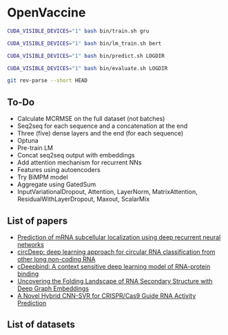 # OpenVaccine


```bash
CUDA_VISIBLE_DEVICES="1" bash bin/train.sh gru
```

```bash
CUDA_VISIBLE_DEVICES="1" bash bin/lm_train.sh bert
```


```bash
CUDA_VISIBLE_DEVICES="1" bash bin/predict.sh LOGDIR
```

```bash
CUDA_VISIBLE_DEVICES="1" bash bin/evaluate.sh LOGDIR
```

```bash
git rev-parse --short HEAD
```

## To-Do

* Calculate MCRMSE on the full dataset (not batches)
* Seq2seq for each sequence and a concatenation at the end
* Three (five) dense layers and the end (for each sequence)
* Optuna
* Pre-train LM
* Concat seq2seq output with embeddings
* Add attention mechanism for recurrent NNs
* Features using autoencoders
* Try BiMPM model
* Aggregate using GatedSum
* InputVariationalDropout, Attention, LayerNorm, MatrixAttention, ResidualWithLayerDropout, Maxout, ScalarMix



## List of papers

* [Prediction of mRNA subcellular localization using deep recurrent neural networks](https://watermark.silverchair.com/btz337.pdf?token=AQECAHi208BE49Ooan9kkhW_Ercy7Dm3ZL_9Cf3qfKAc485ysgAAAsEwggK9BgkqhkiG9w0BBwagggKuMIICqgIBADCCAqMGCSqGSIb3DQEHATAeBglghkgBZQMEAS4wEQQMGqPSeLcY2Yi5luhHAgEQgIICdC8mFPy9EjTmY8QGolpAosWne9lqhWeheUIPLC5wt5ZaTj_FVegdjozlXfWTjoWayufwhlSBS9H6AAiITHeVWxVcNw3aZwJOFYhx9OlZBNHEoDxKRTdqkGWU6_iiletT1mLq5yi7EPTnuGKIC8aPo2mdISUoWzleIFLe4Y6QN6Z4VBtdREnngzkmDajdSaon6VEag-PKSH8R_Ggx9L7PYN57aZUUtyUAX8EvS7i1_L4zo253R1ePddsZnnJ8xykBjF5Yv1Mit9UbDXgXFWwNrQmWHejq_4sDFXg24ohUINi1yNlGqKZK0GHfPWIMLyR9mwfQZUw1hEzIKXRTnxEyweOgtX1c6RhobjpHkFcc2A6BM7ilcoFg2C7o_Op-4R6YhZUhn57Z2jmHfiVxWcgPk4bw5KOmO0W6fPgLaKgYxtcdl8kAztISt0ZeIYHB1sq2gfmbr8zNogFvQQKxClElLDu8firD3_9JP9-ranqeSIgj4SSbgBSZYE-UeDmAe5USWob4nb0XdYbE_uzw6eoL9dSw14_0oiVYVyLyDuDZrJ7ZdI7wkfcNZPzOzrgdad_upUOh7SRW4939XzIiCFzxDfuanEtIrKABRXbSUnuuzSltti81i0iTe6xgECcP_fYb34ShEbNZMZbvXtBMiLsf1HfTCYbD7VRNzvx0l6NC3sazyGDIUVUcqMDYzEVt-yvRoZ-J3lyZKHXrMap_o1w8M_OxIwi1WJ39g4tRPbCib5CxTJtv4gaOkdGymmDIohgxf2DxcqOClht-HRHMQsmuNFS6cswsCkv12TMkfQtZ2lcOhueTmdRFeKtTK8CvFzujRFy-UN4)
* [circDeep: deep learning approach for
circular RNA classification from other
long non-coding RNA](https://watermark.silverchair.com/btz537.pdf?token=AQECAHi208BE49Ooan9kkhW_Ercy7Dm3ZL_9Cf3qfKAc485ysgAAAr0wggK5BgkqhkiG9w0BBwagggKqMIICpgIBADCCAp8GCSqGSIb3DQEHATAeBglghkgBZQMEAS4wEQQMnkyj0NDZpP_NdO_wAgEQgIICcIleXKWdemFS5DzDYLNbJ4dwIWGoV4mh9bIq37ZtQ-lHt3IaRdIyayY6iKKJnjjvkFUQ37iqB4htlcTzaOs7npgwTDxg3Q51IPO2O3COPf5MdgXzx7ria-3CApBnJPI7hk4tBeLqfh6WCL2BQkWPKAbqNfVB5MvY4kyIEAK2_VwUnO9h5wT_kD3gQxNIiyX2f-oluFyjoajf8Fd4MSQj0kLcLPOUnJAT_DxaC4_ZypmCi-kJUjpbNtyil1HA-LRzZm8e3FO5d3acaYaDsYcJ92hPFi-uiWL3oSQ-8keTWWjT1VjO6zBS2v_yoXRIlbF6plfTFafcDou5iI2nZB672HAxcusLNZTD8rAXURnnGGKe2ow98qV4kGcXtaPmjQxcB84ilNQwHoIUp5ZFyuLoFCj2ovq8hwPVPGsaL4nbaPI9jQ_o6PB2Aoe9GCbk4g9MgH329GKf8aYuYUicRRtYtwQI6HAKFwvjcmgXkytfFu2Q4mX0ENDQGgVmpi_7FWKAFY9QdoHkj2S_IsGQ88URxFKPRLyAbbtEGWCOjT1xQtS4hhkIGbBqr57hs7sB9_yCoofS4re14KHxLhLCDGUa0CR8mu8rqnA4HVvypnM4XmU1t0Qm4sOencljSAMm2Rjmzl5SyyDI6TQvqSUIWPFvOIgdrRboQvZY6aXi8y6fZf_-ntCldsZwLOhXz0j4ez0AJb7IJkdTS7LclWGV088XiwBH3cOhZdNt5QAxXQ4llSqkvls1HALLczL7drjy3pfwGvZ5M10zV4kacdOYVsii5R7F1u1D9NYtYiMILXKj6qYBlcWTJcXLdFu6rgOpW3i1oA)
* [cDeepbind: A context sensitive deep learning
model of RNA-protein binding](https://www.biorxiv.org/content/10.1101/345140v1.full.pdf)
* [Uncovering the Folding Landscape of RNA
Secondary Structure with Deep Graph Embeddings](https://arxiv.org/pdf/2006.06885.pdf)
* [A Novel Hybrid CNN-SVR for CRISPR/Cas9 Guide RNA Activity Prediction](https://www.frontiersin.org/articles/10.3389/fgene.2019.01303/full)

## List of datasets


